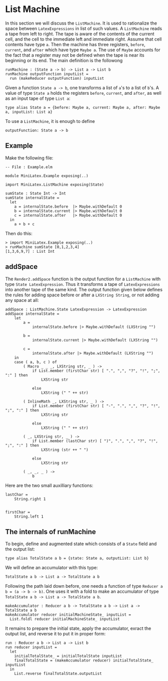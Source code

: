# List Machine

In this section we will discuss the `ListMachine`.
It is used to rationalize the space between
`LatexExpressions` in list of such values.
A `ListMachine` reads a tape from left to right.
The tape is aware of the contents of the current
cell, and the cell to the immediate left and immediate
right. Assume that cell contents have type `a`.
Then the machine has three registers, `before`, `current`,
and `after` which have type `Maybe a`. The use of `Maybe`
accounts for the fact that a register may not be defined
when the tape is near its beginning or its end. The main definition
is the followong

```
runMachine : (State a -> b) -> List a -> List b
runMachine outputFunction inputList =
  run (makeReducer outputFunction) inputList
```

Given a function `State a -> b`, one transforms
a list of `a`'s to a list of `b`'s. A value
of type `State a` holds the registers `before`, `current`,
and `after`, as well as an input tape of type `List a`:

```
type alias State a = {before: Maybe a, current: Maybe a, after: Maybe a, inputList: List a}
```

To use a `ListMachine`, it is enough to define

```
outputFunction: State a -> b
```

## Example

Make the following file:

```
-- File : Example.elm

module MiniLatex.Example exposing(..)

import MiniLatex.ListMachine exposing(State)

sumState : State Int -> Int
sumState internalState =
  let
    a = internalState.before  |> Maybe.withDefault 0
    b = internalState.current |> Maybe.withDefault 0
    c = internalState.after   |> Maybe.withDefault 0
  in
    a + b + c
```

Then do this:

```
> import MiniLatex.Example exposing(..)
> runMachine sumState [0,1,2,3,4]
[1,3,6,9,7] : List Int
```

## addSpace

The `Render2.addSpace` function is the output function for
a `ListMachine` with type `State LatexExpression`. Thus
it transforms a tape of `LatexExpressions` into another
tape of the same kind. The output function given below
defines the rules for adding space before or after
a `LXString String`, or not adding any space at all:

```
addSpace : ListMachine.State LatexExpression -> LatexExpression
addSpace internalState =
    let
        a =
            internalState.before |> Maybe.withDefault (LXString "")

        b =
            internalState.current |> Maybe.withDefault (LXString "")

        c =
            internalState.after |> Maybe.withDefault (LXString "")
    in
    case ( a, b, c ) of
        ( Macro _ _ _, LXString str, _ ) ->
            if List.member (firstChar str) [ ".", ",", "?", "!", ";", ":" ] then
                LXString str

            else
                LXString (" " ++ str)

        ( InlineMath _, LXString str, _ ) ->
            if List.member (firstChar str) [ "-", ".", ",", "?", "!", ";", ":" ] then
                LXString str

            else
                LXString (" " ++ str)

        ( _, LXString str, _ ) ->
            if List.member (lastChar str) [ ")", ".", ",", "?", "!", ";", ":" ] then
                LXString (str ++ " ")

            else
                LXString str

        ( _, _, _ ) ->
            b
```

Here are the two small auxilliary functions:

```
lastChar =
    String.right 1


firstChar =
    String.left 1
```

## The internals of runMachine

To begin, define and augmented state which
consists of a `State` field and the output list:

```
type alias TotalState a b = {state: State a, outputList: List b}
```

We will define an accumulator with this type:

```
TotalState a b -> List a -> TotalState a b
```

Following the path laid down before, one needs a function of type
`Reducer a b = (a -> b -> b)`. One uses it with a fold to
make an accumulator of type `TotalState a b -> List a -> TotalState a b`.

```
makeAccumulator : Reducer a b -> TotalState a b -> List a -> TotalState a b
makeAccumulator reducer initialMachineState_ inputList =
  List.foldl reducer initialMachineState_ inputList
```

It remains to prepare the initial state, apply the accumulator,
exract the output list, and reverse it to put it in proper form:

```
run : Reducer a b -> List a -> List b
run reducer inputList =
  let
    initialTotalState_ = initialTotalState inputList
    finalTotalState = (makeAccumulator reducer) initialTotalState_ inputList
  in
    List.reverse finalTotalState.outputList
```

